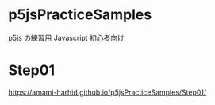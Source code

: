 # p5jsPracticeSamples
p5js の練習用 Javascript 初心者向け

# Step01

https://amami-harhid.github.io/p5jsPracticeSamples/Step01/


